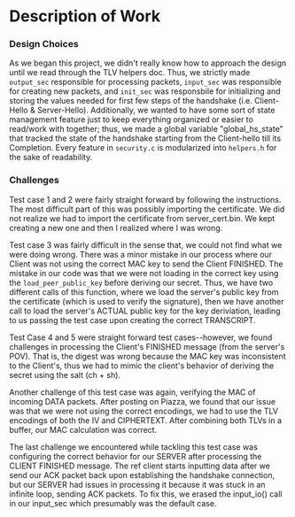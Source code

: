 # Description of Work

### Design Choices
As we began this project, we didn't really know how to approach the design until we read through the TLV helpers doc. Thus, we strictly made `output_sec` responsible for processing packets, `input_sec` was responsible for creating new packets, and `init_sec` was responsbile for initializing and storing the values needed for first few steps of the handshake (i.e. Client-Hello & Server-Hello). Additionally, we wanted to have some sort of state management feature just to keep everything organized or easier to read/work with together; thus, we made a global variable "global_hs_state" that tracked the state of the handshake starting from the Client-hello till its Completion. Every feature in `security.c` is modularized into `helpers.h` for the sake of readability.


### Challenges
Test case 1 and 2 were fairly straight forward by following the instructions. The most difficult part of this was possibly importing the certificate. We did not realize we had to import the certificate from server_cert.bin. We kept creating a new one and then I realized where I was wrong. 

Test case 3 was fairly difficult in the sense that, we could not find what we were doing wrong. There was a minor mistake in our process where our Client was not using the correct MAC key to send the Client FINISHED. The mistake in our code was that we were not loading in the correct key using the `load_peer_public_key` before deriving our secret. Thus, we have two different calls of this function, where we load the server's public key from the certificate (which is used to verify the signature), then we have another call to load the server's ACTUAL public key for the key deriviation, leading to us passing the test case upon creating the correct TRANSCRIPT. 

Test Case 4 and 5 were straight forward test cases--however, we found challenges in processing the Client's FINISHED message (from the server's POV). That is, the digest was wrong because the MAC key was inconsistent to the Client's, thus we had to mimic the client's behavior of deriving the secret using the salt (ch + sh). 

Another challenge of this test case was again, verifying the MAC of incoming DATA packets. After posting on Piazza, we found that our issue was that we were not using the correct encodings, we had to use the TLV encodings of both the IV and CIPHERTEXT. After combining both TLVs in a buffer, our MAC calculation was correct. 

The last challenge we encountered while tackling this test case was configuring the correct behavior for our SERVER after processing the CLIENT FINISHED message. The ref client starts inputting data after we send our ACK packet back upon establishing the handshake connection, but our SERVER had issues in processing it because it was stuck in an infinite loop, sending ACK packets. To fix this, we erased the input_io() call in our input_sec which presumably was the default case.

